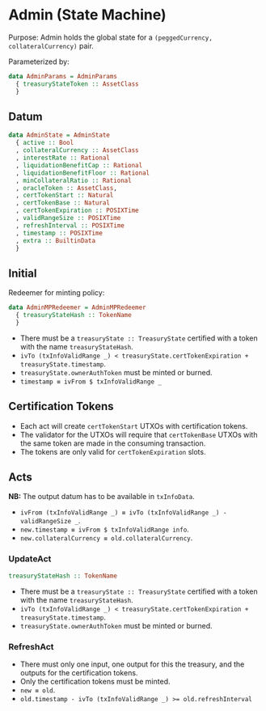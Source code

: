 # Admin (State Machine)

Purpose: Admin holds the global state for a `(peggedCurrency, collateralCurrency)` pair.

Parameterized by:
```haskell
data AdminParams = AdminParams
  { treasuryStateToken :: AssetClass
  }
```

## Datum

```haskell
data AdminState = AdminState
  { active :: Bool
  , collateralCurrency :: AssetClass
  , interestRate :: Rational
  , liquidationBenefitCap :: Rational
  , liquidationBenefitFloor :: Rational
  , minCollateralRatio :: Rational
  , oracleToken :: AssetClass,
  , certTokenStart :: Natural
  , certTokenBase :: Natural
  , certTokenExpiration :: POSIXTime
  , validRangeSize :: POSIXTime
  , refreshInterval :: POSIXTime
  , timestamp :: POSIXTime
  , extra :: BuiltinData
  }
```

## Initial

Redeemer for minting policy:
```haskell
data AdminMPRedeemer = AdminMPRedeemer
  { treasuryStateHash :: TokenName
  }
```

- There must be a `treasuryState :: TreasuryState` certified with
  a token with the name `treasuryStateHash`.
- `ivTo (txInfoValidRange _) < treasuryState.certTokenExpiration + treasuryState.timestamp`.
- `treasuryState.ownerAuthToken` must be minted or burned.
- `timestamp ≡ ivFrom $ txInfoValidRange _`

## Certification Tokens

- Each act will create `certTokenStart` UTXOs with certification tokens.
- The validator for the UTXOs will require that `certTokenBase` UTXOs with the same
  token are made in the consuming transaction.
- The tokens are only valid for `certTokenExpiration` slots.

## Acts

**NB:** The output datum has to be available in `txInfoData`.

- `ivFrom (txInfoValidRange _) ≡ ivTo (txInfoValidRange _) - validRangeSize _`.
- `new.timestamp ≡ ivFrom $ txInfoValidRange info`.
- `new.collateralCurrency ≡ old.collateralCurrency`. 

### UpdateAct

```haskell
treasuryStateHash :: TokenName
```

- There must be a `treasuryState :: TreasuryState` certified with
  a token with the name `treasuryStateHash`.
- `ivTo (txInfoValidRange _) < treasuryState.certTokenExpiration + treasuryState.timestamp`.
- `treasuryState.ownerAuthToken` must be minted or burned.

### RefreshAct

- There must only one input, one output for this the treasury, and the outputs
  for the certification tokens.
- Only the certification tokens must be minted.
- `new ≡ old`.
- `old.timestamp - ivTo (txInfoValidRange _) >= old.refreshInterval`
